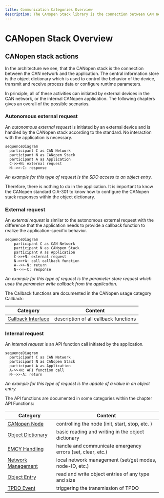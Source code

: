 ```yaml
---
title: Communication Categories Overview
description: The CANopen Stack library is the connection between CAN network and application and handles all different kind of requests.
---
```


# CANopen Stack Overview

## CANopen stack actions

In the architecture we see, that the CANopen stack is the connection between the CAN network and the application. The central information store is the object dictionary which is used to control the behavior of the device, transmit and receive process data or configure runtime parameters.

In principle, all of these activities can initiated by external devices in the CAN network, or the internal CANopen application. The following chapters gives an overall of the possible scenarios.

### Autonomous external request

An *autonomous external request* is initiated by an external device and is handled by the CANopen stack according to the standard. No interaction with the application is necessary.

```mermaid
sequenceDiagram
  participant C as CAN Network
  participant N as CANopen Stack
  participant A as Application
  C->>+N: external request
  N-->>-C: response
```

*An example for this type of request is the SDO access to an object entry.*

Therefore, there is nothing to do in the application. It is important to know the CANopen standard CiA-301 to know how to configure the CANopen stack responses within the object dictionary.

### External request

An *external request* is similar to the autonomous external request with the difference that the application needs to provide a callback function to realize the application-specific behavior.

```mermaid
sequenceDiagram
    participant C as CAN Network
    participant N as CANopen Stack
    participant A as Application
    C->>+N: external request
    N->>+A: call callback function
    A-->>-N: return
    N-->>-C: response
```

*An example for this type of request is the parameter store request which uses the parameter write callback from the application.*

The Callback functions are documented in the CANopen usage category Callback:

| Category                | Content                               |
| ----------------------- | ------------------------------------- |
| [Callback Interface][1] | description of all callback functions |

### Internal request

An *internal request* is an API function call initiated by the application.

```mermaid
sequenceDiagram
  participant C as CAN Network
  participant N as CANopen Stack
  participant A as Application
  A->>+N: API function call
  N-->>-A: return
```

*An example for this type of request is the update of a value in an object entry.*

The API functions are documented in some categories within the chapter API Functions:

| Category                | Content                                                    |
| ----------------------- | ---------------------------------------------------------- |
| [CANopen Node][2]       | controlling the node (init, start, stop, etc. )            |
| [Object Dictionary][3]  | basic reading and writing in the object dictionary         |
| [EMCY Handling][4]      | handle and communicate emergency errors (set, clear, etc.) |
| [Network Management][5] | local network management (set/get modes, node-ID, etc.)    |
| [Object Entry][6]       | read and write object entries of any type and size         |
| [TPDO Event][7]         | triggering the transmission of TPDO                        |


[1]: ../callbacks
[2]: ../../api/node
[3]: ../../api/dictionary
[4]: ../../api/emergency
[5]: ../../api/network
[6]: ../../api/object
[7]: ../../api/tpdo
